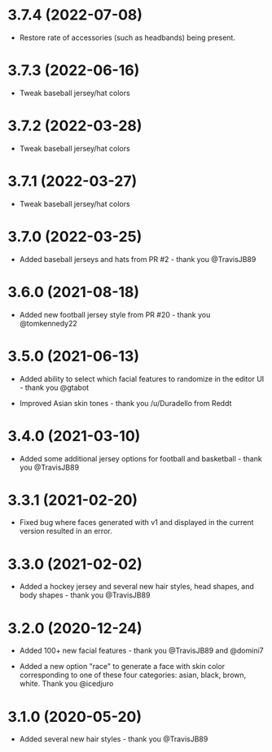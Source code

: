 # 3.7.4 (2022-07-08)

- Restore rate of accessories (such as headbands) being present.

# 3.7.3 (2022-06-16)

- Tweak baseball jersey/hat colors

# 3.7.2 (2022-03-28)

- Tweak baseball jersey/hat colors

# 3.7.1 (2022-03-27)

- Tweak baseball jersey/hat colors

# 3.7.0 (2022-03-25)

- Added baseball jerseys and hats from PR #2 - thank you @TravisJB89

# 3.6.0 (2021-08-18)

- Added new football jersey style from PR #20 - thank you @tomkennedy22

# 3.5.0 (2021-06-13)

- Added ability to select which facial features to randomize in the editor UI - thank you @gtabot

- Improved Asian skin tones - thank you /u/Duradello from Reddt

# 3.4.0 (2021-03-10)

- Added some additional jersey options for football and basketball - thank you @TravisJB89

# 3.3.1 (2021-02-20)

- Fixed bug where faces generated with v1 and displayed in the current version resulted in an error.

# 3.3.0 (2021-02-02)

- Added a hockey jersey and several new hair styles, head shapes, and body shapes - thank you @TravisJB89

# 3.2.0 (2020-12-24)

- Added 100+ new facial features - thank you @TravisJB89 and @domini7

- Added a new option "race" to generate a face with skin color corresponding to one of these four categories: asian, black, brown, white. Thank you @icedjuro

# 3.1.0 (2020-05-20)

- Added several new hair styles - thank you @TravisJB89
